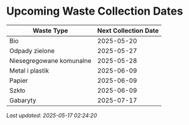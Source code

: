 # Upcoming Waste Collection Dates

| Waste Type | Next Collection Date |
|------------|----------------------|
| Bio | 2025-05-20 |
| Odpady zielone | 2025-05-27 |
| Niesegregowane komunalne | 2025-05-28 |
| Metal i plastik | 2025-06-09 |
| Papier | 2025-06-09 |
| Szkło | 2025-06-09 |
| Gabaryty | 2025-07-17 |


*Last updated: 2025-05-17 02:24:20*

